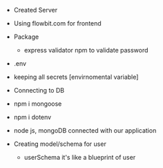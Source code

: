 - Created Server
- Using flowbit.com for frontend

- Package

  - express validator npm to validate password

- .env
- keeping all secrets [envirnomental variable]

- Connecting to DB
- npm i mongoose
- npm i dotenv
- node js, mongoDB connected with our application

- Creating model/schema for user
  - userSchema it's like a blueprint of user 

